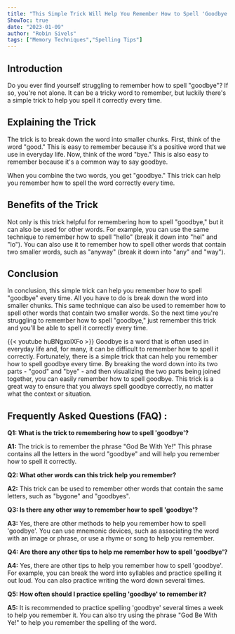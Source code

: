 ```yaml
---
title: "This Simple Trick Will Help You Remember How to Spell 'Goodbye' Every Time!"
ShowToc: true 
date: "2023-01-09"
author: "Robin Sivels" 
tags: ["Memory Techniques","Spelling Tips"]
---
```

## Introduction

Do you ever find yourself struggling to remember how to spell "goodbye"? If so, you're not alone. It can be a tricky word to remember, but luckily there's a simple trick to help you spell it correctly every time. 

## Explaining the Trick

The trick is to break down the word into smaller chunks. First, think of the word "good." This is easy to remember because it's a positive word that we use in everyday life. Now, think of the word "bye." This is also easy to remember because it's a common way to say goodbye. 

When you combine the two words, you get "goodbye." This trick can help you remember how to spell the word correctly every time. 

## Benefits of the Trick

Not only is this trick helpful for remembering how to spell "goodbye," but it can also be used for other words. For example, you can use the same technique to remember how to spell "hello" (break it down into "hel" and "lo"). You can also use it to remember how to spell other words that contain two smaller words, such as "anyway" (break it down into "any" and "way"). 

## Conclusion

In conclusion, this simple trick can help you remember how to spell "goodbye" every time. All you have to do is break down the word into smaller chunks. This same technique can also be used to remember how to spell other words that contain two smaller words. So the next time you're struggling to remember how to spell "goodbye," just remember this trick and you'll be able to spell it correctly every time.

{{< youtube huBNgxolXFo >}} 
Goodbye is a word that is often used in everyday life and, for many, it can be difficult to remember how to spell it correctly. Fortunately, there is a simple trick that can help you remember how to spell goodbye every time. By breaking the word down into its two parts - "good" and "bye" - and then visualizing the two parts being joined together, you can easily remember how to spell goodbye. This trick is a great way to ensure that you always spell goodbye correctly, no matter what the context or situation.

## Frequently Asked Questions (FAQ) :
**Q1: What is the trick to remembering how to spell 'goodbye'?**

**A1:** The trick is to remember the phrase "God Be With Ye!" This phrase contains all the letters in the word "goodbye" and will help you remember how to spell it correctly.

**Q2: What other words can this trick help you remember?**

**A2:** This trick can be used to remember other words that contain the same letters, such as "bygone" and "goodbyes".

**Q3: Is there any other way to remember how to spell 'goodbye'?**

**A3:** Yes, there are other methods to help you remember how to spell 'goodbye'. You can use mnemonic devices, such as associating the word with an image or phrase, or use a rhyme or song to help you remember.

**Q4: Are there any other tips to help me remember how to spell 'goodbye'?**

**A4:** Yes, there are other tips to help you remember how to spell 'goodbye'. For example, you can break the word into syllables and practice spelling it out loud. You can also practice writing the word down several times.

**Q5: How often should I practice spelling 'goodbye' to remember it?**

**A5:** It is recommended to practice spelling 'goodbye' several times a week to help you remember it. You can also try using the phrase "God Be With Ye!" to help you remember the spelling of the word.





